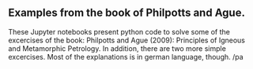## Examples from the book of Philpotts and Ague.
These Jupyter notebooks present python code to solve some of the  excercises of the book:
Philpotts and Ague (2009): Principles of Igneous and Metamorphic Petrology.
In addition, there are two more simple excercises.
Most of the explanations is in german language, though. /pa

